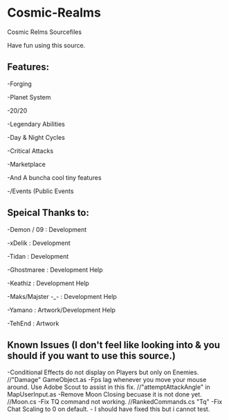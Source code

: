 # Cosmic-Realms
Cosmic Relms Sourcefiles

Have fun using this source.

Features: 
------------------------------------------		

-Forging

-Planet System

-20/20

-Legendary Abilities

-Day & Night Cycles

-Critical Attacks

-Marketplace

-And A buncha cool tiny features

-/Events (Public Events 

Speical Thanks to:
------------------------------------------		

-Demon / 09 : Development

-xDelik : Development

-Tidan : Development

-Ghostmaree : Development Help

-Keathiz : Development Help

-Maks/Majster -_- : Development Help

-Yamano : Artwork/Development Help

-TehEnd : Artwork



Known Issues (I don't feel like looking into & you should if you want to use this source.)
--------

-Conditional Effects do not display on Players but only on Enemies. //"Damage" GameObject.as
-Fps lag whenever you move your mouse around. Use Adobe Scout to assist in this fix. //"attemptAttackAngle" in MapUserInput.as
-Remove Moon Closing becuase it is not done yet. //Moon.cs
-Fix TQ command not working. //RankedCommands.cs "Tq"
-Fix Chat Scaling to 0 on default. - I should have fixed this but i cannot test.
